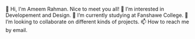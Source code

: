👋 Hi, I'm Ameem Rahman. Nice to meet you all!
👀 I’m interested in Developement and Design.
🌱 I’m currently studying at Fanshawe College.
💞️ I’m looking to collaborate on different kinds of projects.
📫 How to reach me by email.
